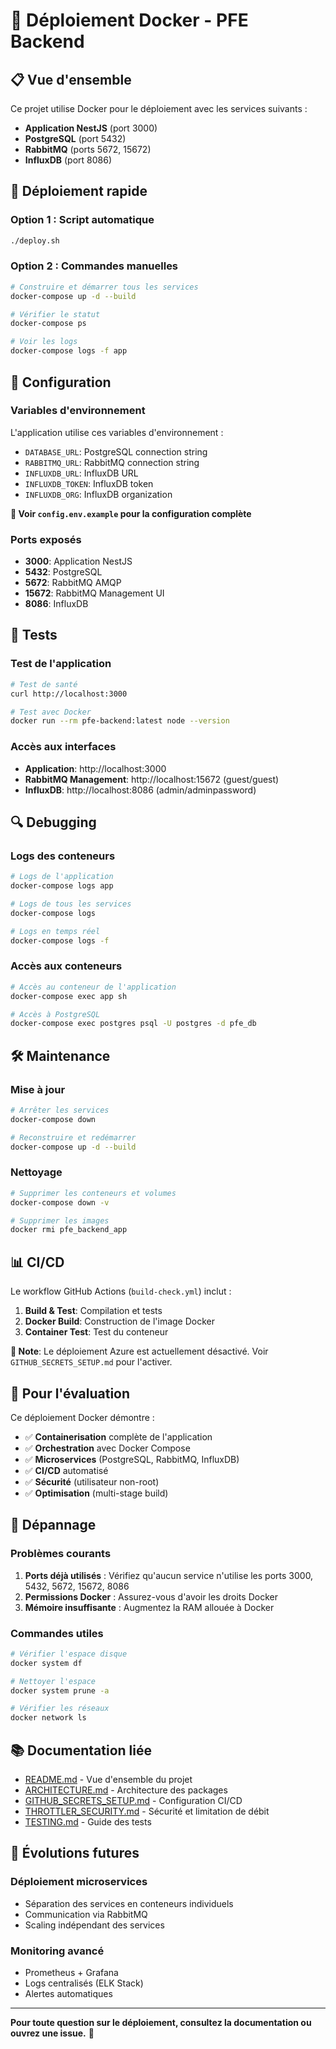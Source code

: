 # 🐳 Déploiement Docker - PFE Backend

## 📋 Vue d'ensemble

Ce projet utilise Docker pour le déploiement avec les services suivants :
- **Application NestJS** (port 3000)
- **PostgreSQL** (port 5432)
- **RabbitMQ** (ports 5672, 15672)
- **InfluxDB** (port 8086)

## 🚀 Déploiement rapide

### Option 1 : Script automatique
```bash
./deploy.sh
```

### Option 2 : Commandes manuelles
```bash
# Construire et démarrer tous les services
docker-compose up -d --build

# Vérifier le statut
docker-compose ps

# Voir les logs
docker-compose logs -f app
```

## 🔧 Configuration

### Variables d'environnement
L'application utilise ces variables d'environnement :
- `DATABASE_URL`: PostgreSQL connection string
- `RABBITMQ_URL`: RabbitMQ connection string
- `INFLUXDB_URL`: InfluxDB URL
- `INFLUXDB_TOKEN`: InfluxDB token
- `INFLUXDB_ORG`: InfluxDB organization

**📝 Voir `config.env.example` pour la configuration complète**

### Ports exposés
- **3000**: Application NestJS
- **5432**: PostgreSQL
- **5672**: RabbitMQ AMQP
- **15672**: RabbitMQ Management UI
- **8086**: InfluxDB

## 🧪 Tests

### Test de l'application
```bash
# Test de santé
curl http://localhost:3000

# Test avec Docker
docker run --rm pfe-backend:latest node --version
```

### Accès aux interfaces
- **Application**: http://localhost:3000
- **RabbitMQ Management**: http://localhost:15672 (guest/guest)
- **InfluxDB**: http://localhost:8086 (admin/adminpassword)

## 🔍 Debugging

### Logs des conteneurs
```bash
# Logs de l'application
docker-compose logs app

# Logs de tous les services
docker-compose logs

# Logs en temps réel
docker-compose logs -f
```

### Accès aux conteneurs
```bash
# Accès au conteneur de l'application
docker-compose exec app sh

# Accès à PostgreSQL
docker-compose exec postgres psql -U postgres -d pfe_db
```

## 🛠️ Maintenance

### Mise à jour
```bash
# Arrêter les services
docker-compose down

# Reconstruire et redémarrer
docker-compose up -d --build
```

### Nettoyage
```bash
# Supprimer les conteneurs et volumes
docker-compose down -v

# Supprimer les images
docker rmi pfe_backend_app
```

## 📊 CI/CD

Le workflow GitHub Actions (`build-check.yml`) inclut :
1. **Build & Test**: Compilation et tests
2. **Docker Build**: Construction de l'image Docker
3. **Container Test**: Test du conteneur

**📝 Note**: Le déploiement Azure est actuellement désactivé. Voir `GITHUB_SECRETS_SETUP.md` pour l'activer.

## 🎯 Pour l'évaluation

Ce déploiement Docker démontre :
- ✅ **Containerisation** complète de l'application
- ✅ **Orchestration** avec Docker Compose
- ✅ **Microservices** (PostgreSQL, RabbitMQ, InfluxDB)
- ✅ **CI/CD** automatisé
- ✅ **Sécurité** (utilisateur non-root)
- ✅ **Optimisation** (multi-stage build)

## 🚨 Dépannage

### Problèmes courants
1. **Ports déjà utilisés** : Vérifiez qu'aucun service n'utilise les ports 3000, 5432, 5672, 15672, 8086
2. **Permissions Docker** : Assurez-vous d'avoir les droits Docker
3. **Mémoire insuffisante** : Augmentez la RAM allouée à Docker

### Commandes utiles
```bash
# Vérifier l'espace disque
docker system df

# Nettoyer l'espace
docker system prune -a

# Vérifier les réseaux
docker network ls
```

## 📚 Documentation liée

- [README.md](README.md) - Vue d'ensemble du projet
- [ARCHITECTURE.md](ARCHITECTURE.md) - Architecture des packages
- [GITHUB_SECRETS_SETUP.md](GITHUB_SECRETS_SETUP.md) - Configuration CI/CD
- [THROTTLER_SECURITY.md](THROTTLER_SECURITY.md) - Sécurité et limitation de débit
- [TESTING.md](TESTING.md) - Guide des tests

## 🔮 Évolutions futures

### Déploiement microservices
- Séparation des services en conteneurs individuels
- Communication via RabbitMQ
- Scaling indépendant des services

### Monitoring avancé
- Prometheus + Grafana
- Logs centralisés (ELK Stack)
- Alertes automatiques

---

**Pour toute question sur le déploiement, consultez la documentation ou ouvrez une issue.** 🚀 
